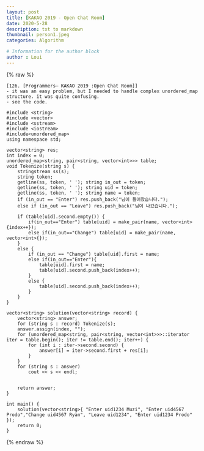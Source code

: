 ```yaml
---
layout: post
title: [KAKAO 2019 - Open Chat Room]
date: 2020-5-28
description: txt to markdown
thumbnail: person1.jpeg
categories: Algorithm

# Information for the author block
author : Loui
---
```


{% raw %}

	﻿[126. [Programmers– KAKAO 2019 :Open Chat Room]]
	- it was an easy problem, but I needed to handle complex unordered_map structure. it was quite confusing.
	- see the code.
	
	#include <string>
	#include <vector>
	#include <sstream>
	#include <iostream>
	#include<unordered_map>
	using namespace std;
	
	vector<string> res;
	int index = 0;
	unordered_map<string, pair<string, vector<int>>> table;
	void Tokenize(string s) {
		stringstream ss(s);
		string token;
		getline(ss, token, ' '); string in_out = token;
		getline(ss, token, ' '); string uid = token;
		getline(ss, token, ' '); string name = token;
		if (in_out == "Enter") res.push_back("님이 들어왔습니다.");
		else if (in_out == "Leave") res.push_back("님이 나갔습니다.");
	
		if (table[uid].second.empty()) {
			if(in_out=="Enter") table[uid] = make_pair(name, vector<int>{index++});
			else if(in_out=="Change") table[uid] = make_pair(name, vector<int>{});
		} 
		else {
			if (in_out == "Change") table[uid].first = name;
			else if(in_out=="Enter"){
				table[uid].first = name;
				table[uid].second.push_back(index++);
			}
			else {
				table[uid].second.push_back(index++);
			}
		}
	}
	
	vector<string> solution(vector<string> record) {
		vector<string> answer;
		for (string s : record) Tokenize(s);
		answer.assign(index, "");
		for (unordered_map<string, pair<string, vector<int>>>::iterator iter = table.begin(); iter != table.end(); iter++) {
			for (int i : iter->second.second) {
				answer[i] = iter->second.first + res[i];
			}
		}
		for (string s : answer)
			cout << s << endl;
	
		
		return answer;
	}
	
	int main() {
		solution(vector<string>{ "Enter uid1234 Muzi", "Enter uid4567 Prodo","Change uid4567 Ryan", "Leave uid1234", "Enter uid1234 Prodo"  });
		return 0;
	}
	
{% endraw %}
